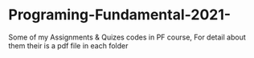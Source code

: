 # Programing-Fundamental-2021-
Some of my Assignments & Quizes codes in PF course, For detail about them their is a pdf file in each folder  
